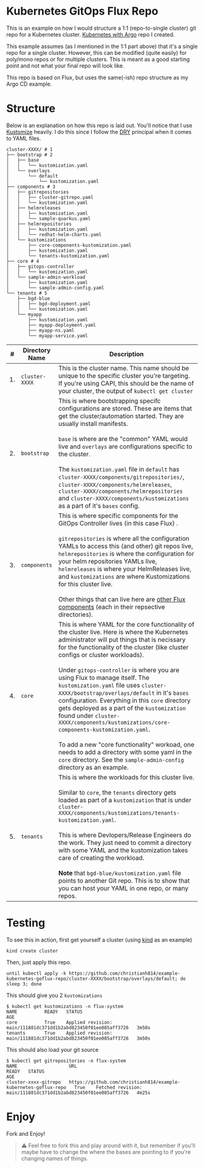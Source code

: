 # Kubernetes GitOps Flux Repo

This is an example on how I would structure a 1:1 (repo-to-single cluster)
git repo for a Kubernetes cluster. [Kubernetes with Argo](https://github.com/christianh814/example-kubernetes-go-repo)
repo I created.

This example assumes (as I mentioned in the 1:1 part above) that it's a
single repo for a single cluster. However, this can be modified (quite
easily) for poly/mono repos or for multiple clusters. This is meant as
a good starting point and not what your final repo will look like.

This repo is based on Flux, but uses the same(-ish) repo structure as
my Argo CD example.

# Structure

Below is an explanation on how this repo is laid out. You'll notice
that I use [Kustomize](https://kustomize.io/) heavily. I do this since I
follow the [DRY](https://en.wikipedia.org/wiki/Don%27t_repeat_yourself)
principal when it comes to YAML files.

```shell
cluster-XXXX/ # 1
├── bootstrap # 2
│   ├── base
│   │   └── kustomization.yaml
│   └── overlays
│       └── default
│           └── kustomization.yaml
├── components # 3
│   ├── gitrepositories
│   │   ├── cluster-gitrepo.yaml
│   │   └── kustomization.yaml
│   ├── helmreleases
│   │   ├── kustomization.yaml
│   │   └── sample-quarkus.yaml
│   ├── helmrepositories
│   │   ├── kustomization.yaml
│   │   └── redhat-helm-charts.yaml
│   └── kustomizations
│       ├── core-components-kustomization.yaml
│       ├── kustomization.yaml
│       └── tenants-kustomization.yaml
├── core # 4
│   ├── gitops-controller
│   │   └── kustomization.yaml
│   └── sample-admin-workload
│       ├── kustomization.yaml
│       └── sample-admin-config.yaml
└── tenants # 5
    ├── bgd-blue
    │   ├── bgd-deployment.yaml
    │   └── kustomization.yaml
    └── myapp
        ├── kustomization.yaml
        ├── myapp-deployment.yaml
        ├── myapp-ns.yaml
        └── myapp-service.yaml
```

|#|Directory Name|Description|
|---|----------------|-----------------|
| 1. |`cluster-XXXX`| This is the cluster name. This name should be unique to the specific cluster you're targeting. If you're using CAPI, this should be the name of your cluster, the output of `kubectl get cluster`|
| 2. | `bootstrap` | This is where bootstrapping specifc configurations are stored. These are items that get the cluster/automation started. They are usually install manifests.<br /><br />`base` is where are the "common" YAML would live and `overlays` are configurations specific to the cluster.<br /><br />The `kustomization.yaml` file in `default` has `cluster-XXXX/components/gitrepositories/`, `cluster-XXXX/components/helmreleases`, `cluster-XXXX/components/helmrepositories` and `cluster-XXXX/components/kustomizations` as a part of it's `bases` config.|
| 3. | `components` | This is where specific components for the GitOps Controller lives (in this case Flux) .<br /><br />`gitrepositories` is where all the configuration YAMLs to access this (and other) git repos live, `helmrepositories` is where the configuration for your helm repositories YAMLs live, `helmreleases` is where your HelmReleases live, and `kustomizations` are where Kustomizations for this cluster live.<br /><br />Other things that can live here are [other Flux components](https://fluxcd.io/docs/components/) (each in their repsective directories).|
| 4. | `core` | This is where YAML for the core functionality of the cluster live. Here is where the Kubernetes administrator will put things that is necissary for the functionality of the cluster (like cluster configs or cluster workloads).<br /><br />Under `gitops-controller` is where you are using Flux to manage itself. The `kustomization.yaml` file uses `cluster-XXXX/bootstrap/overlays/default` in it's `bases` configuration. Everything in this `core` directory gets deployed as a part of the `kustomization` found under `cluster-XXXX/components/kustomizations/core-components-kustomization.yaml`.<br /><br />To add a new "core functionality" workoad, one needs to add a directory with some yaml in the `core` directory. See the `sample-admin-config` directory as an example.|
| 5. | `tenants` | This is where the workloads for this cluster live.<br /><br />Similar to `core`, the `tenants` directory gets loaded as part of a `kustomization` that is under `cluster-XXXX/components/kustomizations/tenants-kustomization.yaml`.<br /><br />This is where Devlopers/Release Engineers do the work. They just need to commit a directory with some YAML and the kustomization takes care of creating the workload.<br /><br /> **Note** that `bgd-blue/kustomization.yaml` file points to another Git repo. This is to show that you can host your YAML in one repo, or many repos.|

# Testing

To see this in action, first get yourself a cluster (using [kind](kind.sigs.k8s.io/) as an example)

```shell
kind create cluster
```

Then, just apply this repo.

```shell
until kubectl apply -k https://github.com/christianh814/example-kubernetes-goflux-repo/cluster-XXXX/bootstrap/overlays/default; do sleep 3; done
```

This should give you 2 `kustomizations`

```shell
$ kubectl get kustomizations -n flux-system 
NAME          READY   STATUS                                                            AGE
core          True    Applied revision: main/111881dc371dd1b2abd823450f01ee085aff3726   3m50s
tenants       True    Applied revision: main/111881dc371dd1b2abd823450f01ee085aff3726   3m50s
```

This should also load your git source

```shell
$ kubectl get gitrepositories -n flux-system
NAME                   URL                                                               READY   STATUS                                                            AGE
cluster-xxxx-gitrepo   https://github.com/christianh814/example-kubernetes-goflux-repo   True    Fetched revision: main/111881dc371dd1b2abd823450f01ee085aff3726   4m25s
```


# Enjoy

Fork and Enjoy!

> :warning: Feel free to fork this and play around with it, but remember if you'll maybe have to change the where the bases are pointing to if you're changing names of things.
